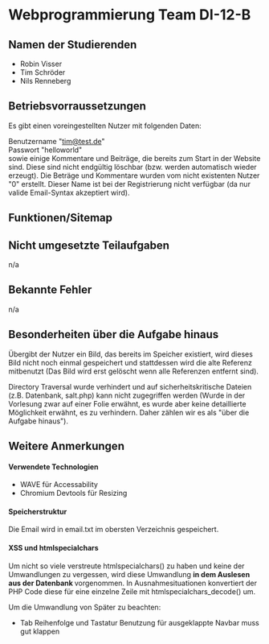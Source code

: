 
# Webprogrammierung Team DI-12-B

## Namen der Studierenden

- Robin Visser
- Tim Schröder
- Nils Renneberg<br>

## Betriebsvorraussetzungen
Es gibt einen voreingestellten Nutzer mit folgenden Daten:

Benutzername "tim@test.de"\
Passwort "helloworld"\
sowie einige Kommentare und Beiträge, die bereits zum Start in der Website sind. Diese sind nicht endgültig löschbar (bzw. werden automatisch wieder erzeugt). Die Beträge und Kommentare wurden vom nicht existenten Nutzer "0" erstellt. Dieser Name ist bei der Registrierung nicht verfügbar (da nur valide Email-Syntax akzeptiert wird).

## Funktionen/Sitemap

## Nicht umgesetzte Teilaufgaben

n/a

## Bekannte Fehler

n/a

## Besonderheiten über die Aufgabe hinaus

Übergibt der Nutzer ein Bild, das bereits im Speicher existiert, wird dieses Bild nicht noch einmal gespeichert und stattdessen wird die alte Referenz mitbenutzt (Das Bild wird erst gelöscht wenn alle Referenzen entfernt sind).

Directory Traversal wurde verhindert und auf sicherheitskritische Dateien (z.B. Datenbank, salt.php) kann nicht zugegriffen werden (Wurde in der Vorlesung zwar auf einer Folie erwähnt, es wurde aber keine detaillierte Möglichkeit erwähnt, es zu verhindern. Daher zählen wir es als "über die Aufgabe hinaus").

## Weitere Anmerkungen

#### Verwendete Technologien

- WAVE für Accessability
- Chromium Devtools für Resizing

#### Speicherstruktur

Die Email wird in email.txt im obersten Verzeichnis gespeichert.

#### XSS und htmlspecialchars

Um nicht so viele verstreute htmlspecialchars() zu haben und keine der Umwandlungen zu vergessen, wird diese Umwandlung <strong> in dem Auslesen aus der Datenbank </strong> vorgenommen. In Ausnahmesituationen konvertiert der PHP Code diese für eine einzelne Zeile mit htmlspecialchars_decode() um.


Um die Umwandlung von 
Später zu beachten:

- Tab Reihenfolge und Tastatur Benutzung für ausgeklappte Navbar muss gut klappen

